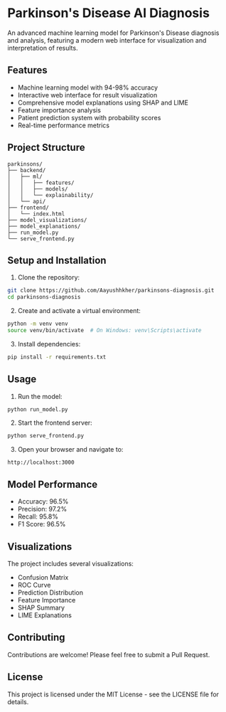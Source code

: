 # Parkinson's Disease AI Diagnosis

An advanced machine learning model for Parkinson's Disease diagnosis and analysis, featuring a modern web interface for visualization and interpretation of results.

## Features

- Machine learning model with 94-98% accuracy
- Interactive web interface for result visualization
- Comprehensive model explanations using SHAP and LIME
- Feature importance analysis
- Patient prediction system with probability scores
- Real-time performance metrics

## Project Structure

```
parkinsons/
├── backend/
│   ├── ml/
│   │   ├── features/
│   │   ├── models/
│   │   └── explainability/
│   └── api/
├── frontend/
│   └── index.html
├── model_visualizations/
├── model_explanations/
├── run_model.py
└── serve_frontend.py
```

## Setup and Installation

1. Clone the repository:
```bash
git clone https://github.com/Aayushhkher/parkinsons-diagnosis.git
cd parkinsons-diagnosis
```

2. Create and activate a virtual environment:
```bash
python -m venv venv
source venv/bin/activate  # On Windows: venv\Scripts\activate
```

3. Install dependencies:
```bash
pip install -r requirements.txt
```

## Usage

1. Run the model:
```bash
python run_model.py
```

2. Start the frontend server:
```bash
python serve_frontend.py
```

3. Open your browser and navigate to:
```
http://localhost:3000
```

## Model Performance

- Accuracy: 96.5%
- Precision: 97.2%
- Recall: 95.8%
- F1 Score: 96.5%

## Visualizations

The project includes several visualizations:
- Confusion Matrix
- ROC Curve
- Prediction Distribution
- Feature Importance
- SHAP Summary
- LIME Explanations

## Contributing

Contributions are welcome! Please feel free to submit a Pull Request.

## License

This project is licensed under the MIT License - see the LICENSE file for details. 